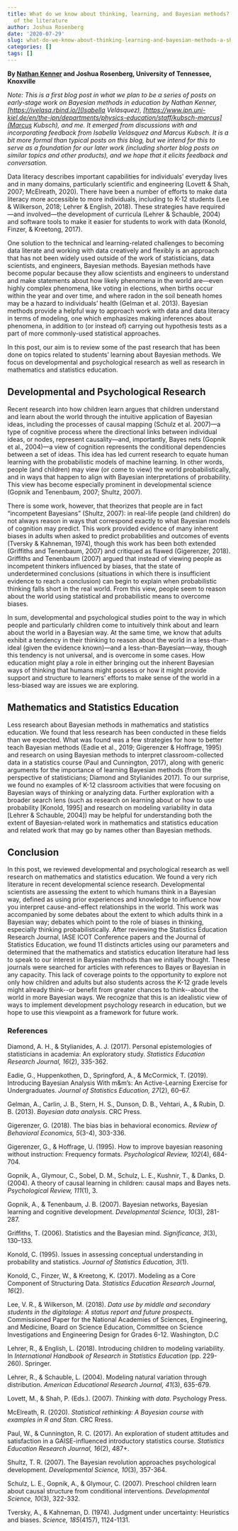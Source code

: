 ```yaml
---
title: What do we know about thinking, learning, and Bayesian methods? A short review
  of the literature
author: Joshua Rosenberg
date: '2020-07-29'
slug: what-do-we-know-about-thinking-learning-and-bayesian-methods-a-short-review-of-the-literature
categories: []
tags: []
---
```


**By [Nathan Kenner](https://lhs.loudoncounty.org/apps/pages/index.jsp?uREC_ID=1230519&type=u&pREC_ID=1710860) and Joshua Rosenberg, University of Tennessee, Knoxville**

*Note: This is a first blog post in what we plan to be a series of posts on early-stage work on Bayesian methods in education by Nathan Kenner, [https://ivelasq.rbind.io/](Isabella Velásquez), [https://www.ipn.uni-kiel.de/en/the-ipn/departments/physics-education/staff/kubsch-marcus](Marcus Kubsch), and me. It emerged from discussions with and incorporating feedback from Isabella Velásquez and Marcus Kubsch. It is a bit more formal than typical posts on this blog, but we intend for this to serve as a foundation for our later work (including shorter blog posts on similar topics and other products), and we hope that it elicits feedback and conversation.*


Data literacy describes important capabilities for individuals’ everyday lives and in many domains, particularly scientific and engineering (Lovett & Shah, 2007; McElreath, 2020). There have been a number of efforts to make data literacy more accessible to more individuals, including to K-12 students (Lee & Wilkerson, 2018; Lehrer & English, 2018). These strategies have required—and involved—the development of curricula (Lehrer & Schauble, 2004) and software tools to make it easier for students to work with data (Konold, Finzer, & Kreetong, 2017).

One solution to the technical and learning-related challenges to becoming data literate and working with data creatively and flexibly is an approach that has not been widely used outside of the work of statisticians, data scientists, and engineers, Bayesian methods. Bayesian methods have become popular because they allow scientists and engineers to understand and make statements about how likely phenomena in the world are—even highly complex phenomena, like voting in elections, when births occur within the year and over time, and where radon in the soil beneath homes may be a hazard to individuals’ health (Gelman et al. 2013). Bayesian methods provide a helpful way to approach work with data and data literacy in terms of modeling, one which emphasizes making inferences about phenomena, in addition to (or instead of) carrying out hypothesis tests as a part of more commonly-used statistical approaches.

In this post, our aim is to review some of the past research that has been done on topics related to students’ learning about Bayesian methods. We focus on developmental and psychological research as well as research in mathematics and statistics education.

## Developmental and Psychological Research 

Recent research into how children learn argues that children understand and learn about the world through the intuitive application of Bayesian ideas, including the processes of causal mapping (Schulz et al. 2007)—a type of cognitive process where the directional links between individual ideas, or nodes, represent causality—and, importantly, Bayes nets (Gopnik et al., 2004)—a view of cognition represents the conditional dependencies between a set of ideas. This idea has led current research to equate human learning with the probabilistic models of machine learning. In other words, people (and children) may view (or come to view) the world probabilistically, and in ways that happen to align with Bayesian interpretations of probability. This view has become especially prominent in developmental science (Gopnik and Tenenbaum, 2007; Shultz, 2007).

There is some work, however, that theorizes that people are in fact “incompetent Bayesians” (Shultz, 2007): in real-life people (and children) do not always reason in ways that correspond exactly to what Bayesian models of cognition may predict. This work provided evidence of many inherent biases in adults when asked to predict probabilities and outcomes of events (Tversky & Kahneman, 1974), though this work has been both extended (Griffiths and Tenenbaum, 2007) and critiqued as flawed (Gigerenzer, 2018). Griffiths and Tenenbaum (2007) argued that instead of viewing people as incompetent thinkers influenced by biases, that the state of underdetermined conclusions (situations in which there is insufficient evidence to reach a conclusion) can begin to explain when probabilistic thinking falls short in the real world. From this view, people seem to reason about the world using statistical and probabilistic means to overcome biases. 

In sum, developmental and psychological studies point to the way in which people and particularly children come to intuitively think about and learn about the world in a Bayesian way. At the same time, we know that adults exhibit a tendency in their thinking to reason about the world in a less-than-ideal (given the evidence known)—and a less-than-Bayesian—way, though this tendency is not universal, and is overcome in some cases. How education might play a role in either bringing out the inherent Bayesian ways of thinking that humans might possess or how it might provide support and structure to learners’ efforts to make sense of the world in a less-biased way are issues we are exploring.

## Mathematics and Statistics Education

Less research about Bayesian methods in mathematics and statistics education. We found that less research has been conducted in these fields than we expected. What was found was a few strategies for how to better teach Bayesian methods (Eadie et al., 2019; Gigerenzer & Hoffrage, 1995) and research on using Bayesian methods to interpret classroom-collected data in a statistics course (Paul and Cunnington, 2017), along with generic arguments for the importance of learning Bayesian methods (from the perspective of statisticians; Diamond and Stylianides 2017). To our surprise, we found no examples of K-12 classroom activities that were focusing on Bayesian ways of thinking or analyzing data. Further exploration with a broader search lens (such as research on learning about or how to use probability [Konold, 1995] and research on modeling variability in data [Lehrer & Schauble, 2004]) may be helpful for understanding both the extent of Bayesian-related work in mathematics and statistics education and related work that may go by names other than Bayesian methods. 

## Conclusion

In this post, we reviewed developmental and psychological research as well research on mathematics and statistics education. We found a very rich literature in recent developmental science research. Developmental scientists are assessing the extent to which humans think in a Bayesian way, defined as using prior experiences and knowledge to influence how you interpret cause-and-effect relationships in the world. This work was accompanied by some debates about the extent to which adults think in a Bayesian way; debates which point to the role of biases in thinking, especially thinking probabilistically. After reviewing the Statistics Education Research Journal, IASE ICOT Conference papers and the Journal of Statistics Education, we found 11 distincts articles using our parameters and determined that the mathematics and statistics education literature had less to speak to our interest in Bayesian methods than we initially thought. These journals were searched for articles with references to Bayes or Bayesian in any capacity. This lack of coverage points to the opportunity to explore not only how children and adults but also students across the K-12 grade levels might already think--or benefit from greater chances to think--about the world in more Bayesian ways. We recognize that this is an idealistic view of ways to implement development psychology research in education, but we hope to use this viewpoint as a framework for future work.

### References

Diamond, A. H., & Stylianides, A. J. (2017). Personal epistemologies of statisticians in academia: An exploratory study. *Statistics Education Research Journal, 16*(2), 335-362.

Eadie, G., Huppenkothen, D., Springford, A., & McCormick, T. (2019). Introducing Bayesian Analysis With m&m’s: An Active-Learning Exercise for Undergraduates. *Journal of Statistics Education, 27*(2), 60–67. 

Gelman, A., Carlin, J. B., Stern, H. S., Dunson, D. B., Vehtari, A., & Rubin, D. B. (2013). *Bayesian data analysis*. CRC Press.

Gigerenzer, G. (2018). The bias bias in behavioral economics. _Review of Behavioral Economics, 5_(3-4), 303-336.

Gigerenzer, G., & Hoffrage, U. (1995). How to improve bayesian reasoning without instruction: Frequency formats. _Psychological Review, 102_(4), 684-704.

Gopnik, A., Glymour, C., Sobel, D. M., Schulz, L. E., Kushnir, T., & Danks, D. (2004). A theory of causal learning in children: causal maps and Bayes nets. _Psychological Review, 111_(1), 3.

Gopnik, A., & Tenenbaum, J. B. (2007). Bayesian networks, Bayesian learning and cognitive development. _Developmental Science, 10_(3), 281-287.

Griffiths, T. (2006). Statistics and the Bayesian mind. _Significance, 3_(3), 130–133. 

Konold, C. (1995). Issues in assessing conceptual understanding in probability and statistics. _Journal of Statistics Education, 3_(1).

Konold, C., Finzer, W., & Kreetong, K. (2017). Modeling as a Core Component of Structuring Data. _Statistics Education Research Journal, 16_(2).

Lee, V. R., & Wilkerson, M. (2018). _Data use by middle and secondary students in the digitalage: A status report and future prospects_. Commissioned Paper for the National Academies of Sciences, Engineering, and Medicine, Board on Science Education, Committee on Science Investigations and Engineering Design for Grades 6-12. Washington, D.C

Lehrer, R., & English, L. (2018). Introducing children to modeling variability. In _International Handbook of Research in Statistics Education_ (pp. 229-260). Springer.

Lehrer, R., & Schauble, L. (2004). Modeling natural variation through distribution. _American Educational Research Journal, 41_(3), 635-679.

Lovett, M., & Shah, P. (Eds.). (2007). _Thinking with data_. Psychology Press.

McElreath, R. (2020). _Statistical rethinking: A Bayesian course with examples in R and Stan._ CRC Rress.

Paul, W., & Cunnington, R. C. (2017). An exploration of student attitudes and satisfaction in a GAISE-influenced introductory statistics course. _Statistics Education Research Journal, 16_(2), 487+.

Shultz, T. R. (2007). The Bayesian revolution approaches psychological development. _Developmental Science, 10_(3), 357-364.

Schulz, L. E., Gopnik, A., & Glymour, C. (2007). Preschool children learn about causal structure from conditional interventions. _Developmental Science, 10_(3), 322-332.

Tversky, A., & Kahneman, D. (1974). Judgment under uncertainty: Heuristics and biases. _Science, 185_(4157), 1124-1131.
